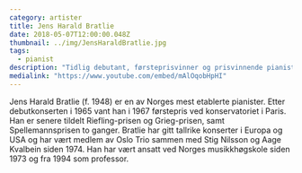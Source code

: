 ```yaml
---
category: artister
title: Jens Harald Bratlie
date: 2018-05-07T12:00:00.048Z
thumbnail: ../img/JensHaraldBratlie.jpg
tags:
  - pianist
description: "Tidlig debutant, førsteprisvinner og prisvinnende pianist for sine mange innspillinger."
medialink: "https://www.youtube.com/embed/mAlOqobHpHI"
---
```

Jens Harald Bratlie (f. 1948) er en av Norges mest etablerte pianister. Etter debutkonserten i 1965 vant han i 1967 førstepris ved konservatoriet i Paris. Han er senere tildelt Riefling-prisen og Grieg-prisen, samt Spellemannsprisen to ganger. Bratlie har gitt tallrike konserter i Europa og USA og har vært medlem av Oslo Trio sammen med Stig Nilsson og Aage Kvalbein siden 1974. Han har vært ansatt ved Norges musikkhøgskole siden 1973 og fra 1994 som professor.
